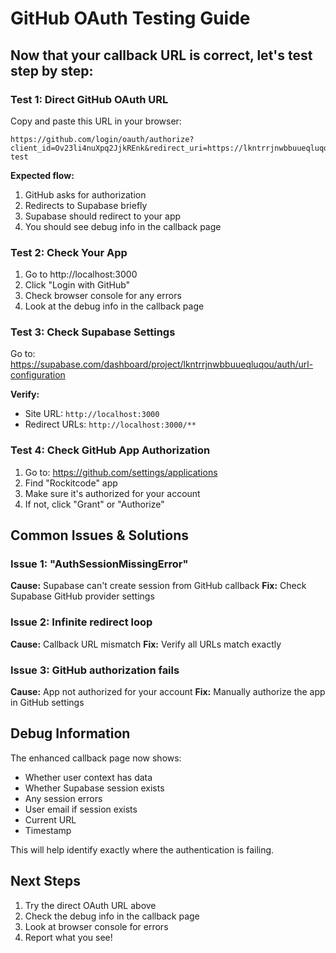 # GitHub OAuth Testing Guide

## Now that your callback URL is correct, let's test step by step:

### Test 1: Direct GitHub OAuth URL

Copy and paste this URL in your browser:
```
https://github.com/login/oauth/authorize?client_id=Ov23li4nuXpq2JjkREnk&redirect_uri=https://lkntrrjnwbbuueqluqou.supabase.co/auth/v1/callback&scope=user:email&state=direct-test
```

**Expected flow:**
1. GitHub asks for authorization
2. Redirects to Supabase briefly
3. Supabase should redirect to your app
4. You should see debug info in the callback page

### Test 2: Check Your App

1. Go to http://localhost:3000
2. Click "Login with GitHub"
3. Check browser console for any errors
4. Look at the debug info in the callback page

### Test 3: Check Supabase Settings

Go to: https://supabase.com/dashboard/project/lkntrrjnwbbuueqluqou/auth/url-configuration

**Verify:**
- Site URL: `http://localhost:3000`
- Redirect URLs: `http://localhost:3000/**`

### Test 4: Check GitHub App Authorization

1. Go to: https://github.com/settings/applications
2. Find "Rockitcode" app
3. Make sure it's authorized for your account
4. If not, click "Grant" or "Authorize"

## Common Issues & Solutions

### Issue 1: "AuthSessionMissingError"
**Cause:** Supabase can't create session from GitHub callback
**Fix:** Check Supabase GitHub provider settings

### Issue 2: Infinite redirect loop
**Cause:** Callback URL mismatch
**Fix:** Verify all URLs match exactly

### Issue 3: GitHub authorization fails
**Cause:** App not authorized for your account
**Fix:** Manually authorize the app in GitHub settings

## Debug Information

The enhanced callback page now shows:
- Whether user context has data
- Whether Supabase session exists
- Any session errors
- User email if session exists
- Current URL
- Timestamp

This will help identify exactly where the authentication is failing.

## Next Steps

1. Try the direct OAuth URL above
2. Check the debug info in the callback page
3. Look at browser console for errors
4. Report what you see!
